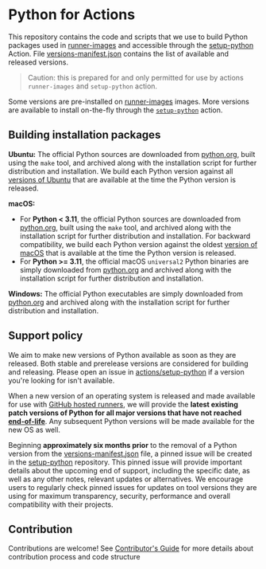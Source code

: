 # Python for Actions
This repository contains the code and scripts that we use to build Python packages used in [runner-images](https://github.com/actions/runner-images) and accessible through the [setup-python](https://github.com/actions/setup-python) Action.
File [versions-manifest.json](./versions-manifest.json) contains the list of available and released versions.

> Caution: this is prepared for and only permitted for use by actions `runner-images` and `setup-python` action.

Some versions are pre-installed on [runner-images](https://github.com/actions/runner-images) images.
More versions are available to install on-the-fly through the [`setup-python`](https://github.com/actions/setup-python) action.

## Building installation packages
**Ubuntu:** The official Python sources are downloaded from [python.org](https://www.python.org/ftp/python/), built using the `make` tool, and archived along with the installation script for further distribution and installation. We build each Python version against all [versions of Ubuntu](https://docs.github.com/en/actions/using-github-hosted-runners/about-github-hosted-runners#supported-runners-and-hardware-resources) that are available at the time the Python version is released.

**macOS:** 
- For **Python < 3.11**, the official Python sources are downloaded from [python.org](https://www.python.org/ftp/python/), built using the `make` tool, and archived along with the installation script for further distribution and installation.  For backward compatibility, we build each Python version against the oldest [version of macOS](https://docs.github.com/en/actions/using-github-hosted-runners/about-github-hosted-runners#supported-runners-and-hardware-resources) that is available at the time the Python version is released.
- For **Python >= 3.11**, the official macOS `universal2` Python binaries are simply downloaded from [python.org](https://www.python.org/ftp/python/) and archived along with the installation script for further distribution and installation.

**Windows:** The official Python executables are simply downloaded from [python.org](https://www.python.org/ftp/python/) and archived along with the installation script for further distribution and installation.

## Support policy
We aim to make new versions of Python available as soon as they are released. Both stable and prerelease versions are considered for building and releasing. Please open an issue in [actions/setup-python](https://github.com/actions/setup-python) if a version you're looking for isn't available.

When a new version of an operating system is released and made available for use with [GitHub hosted runners](https://docs.github.com/en/actions/using-github-hosted-runners/about-github-hosted-runners#supported-runners-and-hardware-resources), we will provide the **latest existing patch versions of Python for all major versions that have not reached [end-of-life](https://devguide.python.org/versions/)**.  Any subsequent Python versions will be made available for the new OS as well.

Beginning **approximately six months prior** to the removal of a Python version from the [versions-manifest.json](https://github.com/actions/python-versions/blob/main/versions-manifest.json) file, a pinned issue will be created in the [setup-python](https://github.com/actions/setup-python) repository. This pinned issue will provide important details about the upcoming end of support, including the specific date, as well as any other notes, relevant updates or alternatives. We encourage users to regularly check pinned issues for updates on tool versions they are using for maximum transparency, security, performance and overall compatibility with their projects.

## Contribution
Contributions are welcome! See [Contributor's Guide](./CONTRIBUTING.md) for more details about contribution process and code structure
